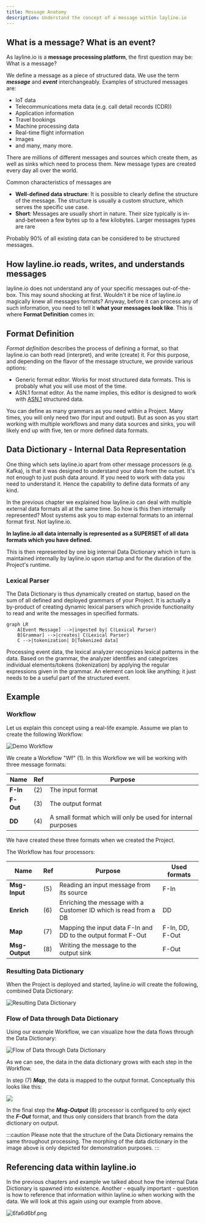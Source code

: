 ```yaml
---
title: Message Anatomy
description: Understand the concept of a message within layline.io
---
```


## What is a message? What is an event?

As layline.io is a **message processing platform**, the first question may be: What is a message?

We define a message as a piece of structured data. We use the term _**message**_ and _**event**_ interchangeably.
Examples of structured messages are:

* IoT data
* Telecommunications meta data (e.g. call detail records (CDR))
* Application information
* Travel bookings
* Machine processing data
* Real-time flight information
* Images
* and many, many more.

There are millions of different messages and sources which create them, as well as sinks which need to process them.
New message types are created every day all over the world.

Common characteristics of messages are

* **Well-defined data structure**: It is possible to clearly define the structure of the message.
  The structure is usually a custom structure, which serves the specific use case.
* **Short**: Messages are usually short in nature. Their size typically is in-and-between a few bytes up to a few
  kilobytes.
  Larger messages types are rare

Probably 90% of all existing data can be considered to be structured messages.

## How layline.io reads, writes, and understands messages

layline.io does not understand any of your specific messages out-of-the-box.
This may sound shocking at first. Wouldn't it be nice of layline.io magically knew all messages formats?
Anyway, before it can process any of such information, you need to tell it **what your messages look like**.
This is where **Format Definition** comes in:

## Format Definition

_Format definition_ describes the process of defining a format, so that layline.io can both read (interpret), and
write (create) it.
For this purpose, and depending on the flavor of the message structure, we provide various options:

* Generic format editor. Works for most structured data formats.
  This is probably what you will use most of the time.
* ASN.1 format editor. As the name implies, this editor is designed to work
  with [ASN.1](https://de.wikipedia.org/wiki/Abstract_Syntax_Notation_One) structured data.

You can define as many grammars as you need within a Project. Many times, you will only need two (for input and output).
But as soon as you start working with multiple workflows and many data sources and sinks, you will likely end up with
five, ten or more defined data formats.

## Data Dictionary - Internal Data Representation

One thing which sets layline.io apart from other message processors (e.g. Kafka), is that it was designed to understand
your data from the outset.
It's not enough to just push data around. If you need to work with data you need to understand it. Hence the capability
to define data formats of any kind.

In the previous chapter we explained how layline.io can deal with multiple external data formats all at the same time.
So how is this then internally represented?
Most systems ask you to map external formats to an internal format first.
Not layline.io.

**In layline.io all data internally is represented as a SUPERSET of all data formats which you have defined.**

This is then represented by one big internal Data Dictionary which in turn is maintained internally by layline.io upon
startup and for the duration of the Project's runtime.

### Lexical Parser

The Data Dictionary is thus dynamically created on startup, based on the sum of all defined and deployed grammars of
your Project.
It is actually a by-product of creating dynamic lexical parsers which provide functionality to read and write the
messages in specified formats.

```mermaid
graph LR
    A[Event Message] -->|ingested by| C(Lexical Parser)
    B[Grammar] -->|creates| C(Lexical Parser)
    C -->|tokenization| D[Tokenized data]
```

Processing event data, the lexical analyzer recognizes lexical patterns in the data.
Based on the grammar, the analyzer identifies and categorizes individual elements/tokens (tokenization) by applying the
regular expressions given in the grammar.
An element can look like anything; it just needs to be a useful part of the structured event.

## Example

### Workflow

Let us explain this concept using a real-life example. Assume we plan to create the following Workflow:

![Demo Workflow](.message_images/fe895001.png)

We create a Workflow "Wf" (1). In this Workflow we will be working with three message formats:

| Name           | Ref | Purpose                                                      |
|----------------|-----|--------------------------------------------------------------|
| **F-In**       | (2) | The input format                                             |
| **F-Out**      | (3) | The output format                                            |
| **DD**         | (4) | A small format which will only be used for internal purposes |

We have created these three formats when we created the Project.

The Workflow has four processors:

| Name            | Ref | Purpose                                                          | Used formats    |
|-----------------|-----|------------------------------------------------------------------|-----------------|
| **Msg-Input**   | (5) | Reading an input message from its source                         | F-In            |
| **Enrich**      | (6) | Enriching the message with a Customer ID which is read from a DB | DD              |
| **Map**         | (7) | Mapping the input data F-In and DD to the output format F-Out    | F-In, DD, F-Out |
| **Msg-Output**  | (8) | Writing the message to the output sink                           | F-Out           |


### Resulting Data Dictionary
When the Project is deployed and started, layline.io will create the following, combined Data Dictionary:

![](.message_images/5e9d4eff.png "Resulting Data Dictionary")

### Flow of Data through Data Dictionary

Using our example Workflow, we can visualize how the data flows through the Data Dictionary:

![Flow of Data through Data Dictionary](.message_images/aec7e916.png)

As we can see, the data in the data dictionary grows with each step in the Workflow.

In step (7) **_Map_**, the data is mapped to the output format. Conceptually this looks like this:

![](.message_images/9d8fd43d.png)

In the final step the **_Msg-Output_** (8) processor is configured to only eject the **_F-Out_** format, and thus only considers that branch from the data dictionary on output. 

:::caution Please note that the structure of the Data Dictionary remains the same throughout processing.
The morphing of the data dictionary in the image above is only depicted for demonstration purposes.
:::

## Referencing data within layline.io

In the previous chapters and example we talked about how the internal Data Dictionary is spawned into existence.
Another - equally important - question is how to reference that information within layline.io when working with the data.
We will look at this again using our example from above.

![6fa6d6bf.png](.message_images%2F6fa6d6bf.png)

